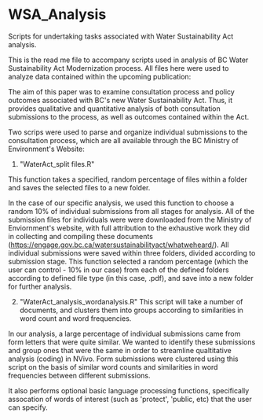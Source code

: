 # WSA_Analysis
Scripts for undertaking tasks associated with Water Sustainability Act analysis. 

This is the read me file to accompany scripts used in analysis of BC Water Sustainability Act Modernization process. All files here were used to analyze data contained within the upcoming publication:

The aim of this paper was to examine consultation process and policy outcomes associated with BC's new Water Sustainability Act. Thus, it provides qualitative and quantitative analysis of both consultation submissions to the process, as well as outcomes contained within the Act.

Two scrips were used to parse and organize individual submissions to the consultation process, which are all available through the BC Ministry of Environment's Website:

1. "WaterAct_split files.R" 

This function takes a specified, random percentage of files within a folder and saves the selected files to a new folder. 

In the case of our specific analysis,  we used this function  to choose a random 10% of individual submissions from all stages for analysis. All of the submission files for individuals were were downloaded from the Ministry of Enviornment's website, with full attribution to the exhaustive work they did in collecting and compiling these documents (https://engage.gov.bc.ca/watersustainabilityact/whatweheard/). All individual submissions were saved within three folders, divided according to submission stage. This function  selected a random percentage (which the user can control - 10% in our case) from each of the defined folders according to defined file type (in this case, .pdf), and save into a new folder for further analysis. 

2. "WaterAct_analysis_wordanalysis.R"
This script will take a number of documents, and clusters them into groups according to similarities in word count and word frequencies.

In our analysis, a large percentage of individual submissions came from form letters that were quite similar. We wanted to identify these submissions and group ones that were the same in order to streamline qualtitative analysis (coding) in NVivo. Form submissions were clustered using this script on the basis of similar word counts and similarities in word frequencies between different submissions. 

It also performs optional basic language processing functions, specifically assocation of words of interest (such as 'protect', 'public, etc) that the user can specify.
